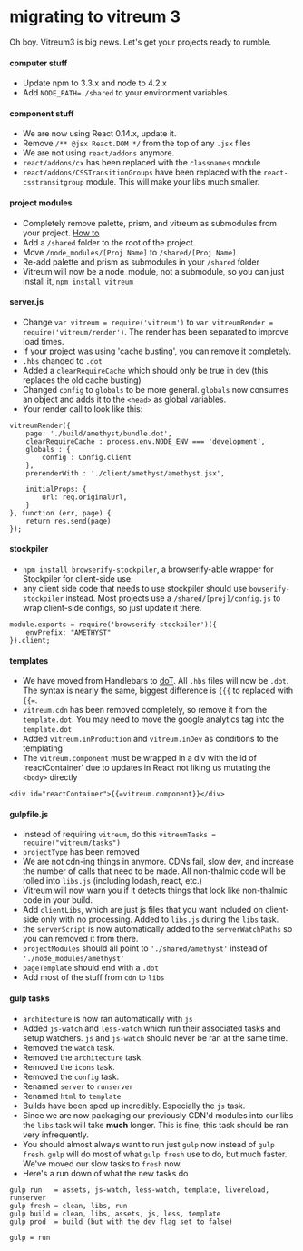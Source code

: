 # migrating to vitreum 3
Oh boy. Vitreum3 is big news. Let's get your projects ready to rumble.

#### computer stuff
* Update npm to 3.3.x and node to 4.2.x
* Add `NODE_PATH=./shared` to your environment variables.

#### component stuff
* We are now using React 0.14.x, update it.
* Remove `/** @jsx React.DOM */` from the top of any `.jsx` files
* We are not using `react/addons` anymore.
* `react/addons/cx` has been replaced with the `classnames` module
* `react/addons/CSSTransitionGroups` have been replaced with the `react-csstransitgroup` module. This will make your libs much smaller.


#### project modules
* Completely remove palette, prism, and vitreum as submodules from your project. [How to](https://gist.github.com/kyleturner/1563153)
* Add a `/shared` folder to the root of the project.
* Move `/node_modules/[Proj Name]` to `/shared/[Proj Name]`
* Re-add palette and prism as submodules in your `/shared` folder
* Vitreum will now be a node_module, not a submodule, so you can just install it, `npm install vitreum`

#### server.js
* Change `var vitreum = require('vitreum')` to `var vitreumRender = require('vitreum/render')`. The render has been separated to improve load times.
* If your project was using 'cache busting', you can remove it completely.
* `.hbs` changed to `.dot`
* Added a `clearRequireCache` which should only be true in dev (this replaces the old cache busting)
* Changed `config` to `globals` to be more general. `globals` now consumes an object and adds it to the `<head>` as global variables.
* Your render call to look like this:

```
vitreumRender({
	page: './build/amethyst/bundle.dot',
	clearRequireCache : process.env.NODE_ENV === 'development',
	globals : {
		config : Config.client
	},
	prerenderWith : './client/amethyst/amethyst.jsx',

	initialProps: {
		url: req.originalUrl,
	}
}, function (err, page) {
	return res.send(page)
});
```



#### stockpiler
* `npm install browserify-stockpiler`, a browserify-able wrapper for Stockpiler for client-side use.
* any client side code that needs to use stockpiler should use `bowserify-stockpiler` instead. Most projects use a `/shared/[proj]/config.js` to wrap client-side configs, so just update it there.

```
module.exports = require('browserify-stockpiler')({
	envPrefix: "AMETHYST"
}).client;
```

#### templates
* We have moved from Handlebars to [doT](http://olado.github.io/doT/index.html). All `.hbs` files will now be `.dot`. The syntax is nearly the same, biggest difference is `{{{` to replaced with `{{=`.
* `vitreum.cdn` has been removed completely, so remove it from the `template.dot`. You may need to move the google analytics tag into the `template.dot`
* Added `vitreum.inProduction` and `vitreum.inDev` as conditions to the templating
* The `vitreum.component` must be wrapped in a div with the id of 'reactContainer' due to updates in React not liking us mutating the `<body>` directly

```
<div id="reactContainer">{{=vitreum.component}}</div>
```



#### gulpfile.js
* Instead of requiring `vitreum`, do this `vitreumTasks = require("vitreum/tasks")`
* `projectType` has been removed
* We are not cdn-ing things in anymore. CDNs fail, slow dev, and increase the number of calls that need to be made. All non-thalmic code will be rolled into `libs.js` (including lodash, react, etc.)
* Vitreum will now warn you if it detects things that look like non-thalmic code in your build.
* Add `clientLibs`, which are just js files that you want included on client-side only with no processing. Added to `libs.js` during the `libs` task.
* the `serverScript` is now automatically added to the `serverWatchPaths` so you can removed it from there.
* `projectModules` should all point to `'./shared/amethyst'` instead of `'./node_modules/amethyst'`
* `pageTemplate` should end with a `.dot`
* Add most of the stuff from `cdn` to `libs`

#### gulp tasks
* `architecture` is now ran automatically with `js`
* Added `js-watch` and `less-watch` which run their associated tasks and setup watchers. `js` and `js-watch` should never be ran at the same time.
* Removed the `watch` task.
* Removed the `architecture` task.
* Removed the `icons` task.
* Removed the `config` task.
* Renamed `server` to `runserver`
* Renamed `html` to `template`
* Builds have been sped up incredibly. Especially the `js` task.
* Since we are now packaging our previously CDN'd modules into our libs the `libs` task will take **much** longer. This is fine, this task should be ran very infrequently.
* You should almost always want to run just `gulp` now instead of `gulp fresh`. `gulp` will do most of what `gulp fresh` use to do, but much faster. We've moved our slow tasks to `fresh` now.
* Here's a run down of what the new tasks do

```
gulp run   = assets, js-watch, less-watch, template, livereload, runserver
gulp fresh = clean, libs, run
gulp build = clean, libs, assets, js, less, template
gulp prod  = build (but with the dev flag set to false)

gulp = run
```
